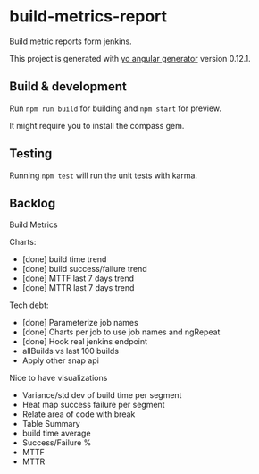# build-metrics-report

Build metric reports form jenkins.

This project is generated with [yo angular generator](https://github.com/yeoman/generator-angular)
version 0.12.1.

## Build & development


Run `npm run build` for building and `npm start` for preview.

It might require you to install the compass gem.

## Testing

Running `npm test` will run the unit tests with karma.


## Backlog

Build Metrics

Charts:
 - [done] build time trend
 - [done] build success/failure trend
 - [done] MTTF last 7 days trend
 - [done] MTTR last 7 days trend

 Tech debt:
  - [done] Parameterize job names
  - [done] Charts per job to use job names and ngRepeat
  - [done] Hook real jenkins endpoint
  - allBuilds vs last 100 builds
  - Apply other snap api

Nice to have visualizations
 - Variance/std dev of build time per segment
 - Heat map success failure per segment
 - Relate area of code with break
 - Table Summary
  - build time average
  - Success/Failure %
  - MTTF
  - MTTR
